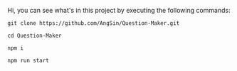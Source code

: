 Hi, you can see what's in this project by executing the following commands:

    git clone https://github.com/AngSin/Question-Maker.git
    
    cd Question-Maker
    
    npm i
    
    npm run start

